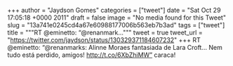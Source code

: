 
+++
author = "Jaydson Gomes"
categories = ["tweet"]
date = "Sat Oct 29 17:05:18 +0000 2011"
draft = false
image = "No media found for this Tweet"
slug = "13a741e0245cd4a67e60988177006b563eb7b3ad"
tags = ["tweet"]
title = """RT @eminetto: “@renanmark..."""
tweet = true
tweet_url = "https://twitter.com/jaydson/status/130329371184607232"
+++
RT @eminetto: “@renanmarks: Alinne Moraes fantasiada de Lara Croft... Nem tudo está perdido, amigos! http://t.co/6XbZhiMW” caraca!
